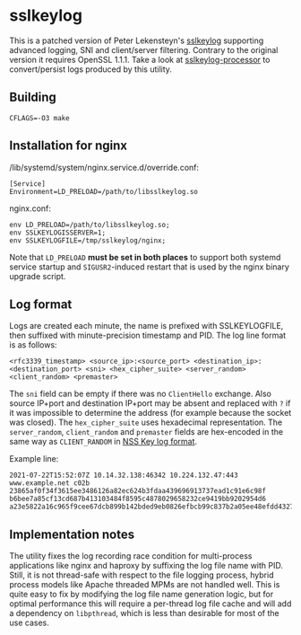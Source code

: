 # sslkeylog
This is a patched version of Peter Lekensteyn's [sslkeylog](https://github.com/Lekensteyn/wireshark-notes/tree/master/src) supporting advanced logging, SNI and client/server filtering.
Contrary to the original version it requires OpenSSL 1.1.1.
Take a look at [sslkeylog-processor](https://github.com/drivenet/sslkeylog-processor) to convert/persist logs produced by this utility.

## Building
`CFLAGS=-O3 make`

## Installation for nginx
/lib/systemd/system/nginx.service.d/override.conf:
```
[Service]
Environment=LD_PRELOAD=/path/to/libsslkeylog.so
```
nginx.conf:
```
env LD_PRELOAD=/path/to/libsslkeylog.so;
env SSLKEYLOGISSERVER=1;
env SSLKEYLOGFILE=/tmp/sslkeylog/nginx;
```
Note that `LD_PRELOAD` **must be set in both places** to support both systemd service startup and `SIGUSR2`-induced restart that is used by the nginx binary upgrade script.

## Log format
Logs are created each minute, the name is prefixed with SSLKEYLOGFILE, then suffixed with minute-precision timestamp and PID.
The log line format is as follows:
```
<rfc3339_timestamp> <source_ip>:<source_port> <destination_ip>:<destination_port> <sni> <hex_cipher_suite> <server_random> <client_random> <premaster>
```
The `sni` field can be empty if there was no `ClientHello` exchange. Also source IP+port and destination IP+port may be absent and replaced with `?` if it was impossible to determine the address (for example because the socket was closed).
The `hex_cipher_suite` uses hexadecimal representation.
The `server_random`, `client_random` and `premaster` fields are hex-encoded in the same way as `CLIENT_RANDOM` in [NSS Key log format](https://developer.mozilla.org/en-US/docs/Mozilla/Projects/NSS/Key_Log_Format).

Example line:
```
2021-07-22T15:52:07Z 10.14.32.138:46342 10.224.132.47:443 www.example.net c02b 23865af0f34f3615ee3486126a82ec624b3fdaa439696913737ead1c91e6c98f b6bee7a85cf13cd687b413103484f8595c4878029658232ce9419bb9202954d6 a23e5822a16c965f9cee67dcb899b142bded9eb0826efbcb99c837b2a05ee48efdd4327659f3394fcb8e4a9d105dfa48
```

## Implementation notes
The utility fixes the log recording race condition for multi-process applications like nginx and haproxy by suffixing the log file name with PID. Still, it is not thread-safe with respect to the file logging process, hybrid process models like Apache threaded MPMs are not handled well. This is quite easy to fix by modifying the log file name generation logic, but for optimal performance this will require a per-thread log file cache and will add a dependency on `libpthread`, which is less than desirable for most of the use cases.
